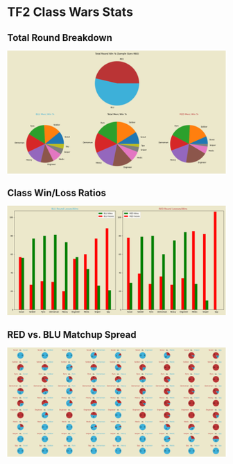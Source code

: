 # TF2 Class Wars Stats

## Total Round Breakdown
![data0](data0_totalwins.png)

## Class Win/Loss Ratios
![data1](data1_winslosses.png)

## RED vs. BLU Matchup Spread
![data2](/data2_matchups.png)
